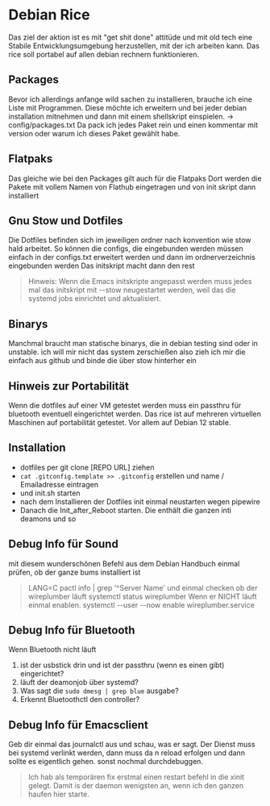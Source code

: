 # Debian Rice
Das ziel der aktion ist es mit "get shit done" attitüde und mit old tech
eine Stabile Entwicklungsumgebung herzustellen, mit der ich arbeiten kann.
Das rice soll portabel auf allen debian rechnern funktionieren.

## Packages
Bevor ich allerdings anfange wild sachen zu installieren, brauche ich eine Liste mit Programmen.
Diese möchte ich erweitern und bei jeder debian installation mitnehmen und dann mit einem shellskript einspielen.
-> config/packages.txt
Da pack ich jedes Paket rein und einen kommentar mit version oder warum
ich dieses Paket gewählt habe.

## Flatpaks
Das gleiche wie bei den Packages gilt auch für die Flatpaks
Dort werden die Pakete mit vollem Namen von Flathub eingetragen und von init skript dann installiert

## Gnu Stow und Dotfiles
Die Dotfiles befinden sich im jeweiligen ordner nach konvention wie stow hald arbeitet.
So können die configs, die eingebunden werden müssen einfach in der configs.txt erweitert werden
und dann im ordnerverzeichnis eingebunden werden
Das initskript macht dann den rest

> Hinweis: Wenn die Emacs initskripte angepasst werden 
> muss jedes mal das initskript mit --stow neugestartet werden,
> weil das die systemd jobs einrichtet und aktualisiert.

## Binarys
Manchmal braucht man statische binarys, die in debian testing sind oder in unstable.
ich will mir nicht das system zerschießen also zieh ich mir die einfach aus github
und binde die über stow hinterher ein

## Hinweis zur Portabilität
Wenn die dotfiles auf einer VM getestet werden muss ein passthru für bluetooth 
eventuell eingerichtet werden. Das rice ist auf mehreren virtuellen Maschinen auf 
portabilität getestet. Vor allem auf Debian 12 stable.

## Installation
- dotfiles per git clone [REPO URL] ziehen
-  `cat .gitconfig.template >> .gitconfig` erstellen und name / Emailadresse eintragen
- und init.sh starten
- nach dem Installieren der Dotfiles init einmal neustarten wegen pipewire
- Danach die Init_after_Reboot starten. Die enthält die ganzen inti deamons und so

## Debug Info für Sound
mit diesem wunderschönen Befehl aus dem Debian Handbuch einmal prüfen, ob der ganze bums installiert ist
> LANG=C pactl info | grep '^Server Name'
und einmal checken ob der wireplumber läuft
> systemctl status wireplumber
> Wenn er NICHT läuft einmal enablen.
> systemctl --user --now enable wireplumber.service

## Debug Info für Bluetooth
Wenn Bluetooth nicht läuft 
1) ist der usbstick drin und ist der passthru (wenn es einen gibt) eingerichtet?
2) läuft der deamonjob über systemd? 
3) Was sagt die `sudo dmesg | grep blue` ausgabe?
4) Erkennt Bluetoothctl den controller?

## Debug Info für Emacsclient
Geb dir einmal das journalctl aus und schau, was er sagt.
Der Dienst muss bei systemd verlinkt werden, dann muss da n reload erfolgen
und dann sollte es eigentlich gehen. sonst nochmal durchdebuggen.
> Ich hab als temporären fix erstmal einen restart befehl in die xinit gelegt. 
> Damit is der daemon wenigsten an, wenn ich den ganzen haufen hier starte.
